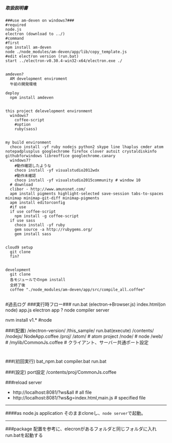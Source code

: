 ##### 取扱説明書
```coffee-script
###use am-deven on windows7###
#required
node.js
electron (download to ../)
#command
#first
npm install am-deven
node ./node_modules/am-deven/app/lib/copy_template.js
#edit electron version (run.bat)
start ../electron-v0.30.4-win32-x64/electron.exe ./


amdeven?
  AM development enviroment
  午前の開発環境

deploy
  npm install amdeven


this project delevelopment environment
  windows7
    coffee-script
    #option
    ruby(sass)


my build environment
  choco install -yf ruby nodejs python2 skype line lhaplus cmder atom notepadplusplus googlechrome firefox clover autoit crystaldiskinfo githubforwindows libreoffice googlechrome.canary
  windows7?
    #動作確認したような
    choco install -yf visualstudio2012wdx
    #動作未確認
    choco install -yf visualstudio2015community # window 10
  # download
  clibor - http://www.amunsnet.com/
  apm install pigments highlight-selected save-session tabs-to-spaces minimap minimap-git-diff minimap-pigments
  apm install editorconfig
  #if use
  if use coffee-script
    npm install -g coffee-script
  if use sass
    choco install -yf ruby
    gem source -a http://rubygems.org/
    gem install sass


cloud9 setup
  git clone
  fin?


development
  git clone
  各モジュールでのnpm install
  全終了後
  coffee "./node_modules/am-deven/app/src/compile_all.coffee"


```
#過去ログ
###実行時フロー###
  run.bat (electron->Browser.js)
  index.html(on node)
    app.js
      electron app
        ?
      node
        compiler
        server

  nvm install v1.* #node

###(配置)
  /electron-version/
  /this_sample/
    run.bat(execute)
    /contents/
      /nodejs/
        NodeApp.coffee
      /proj/
        /atom/ # atom project
        /node/ # node
        /web/ #
          /mylib/CommonJs.coffee # クライアント、サーバー共通ポート設定
#

###(初回実行)
  bat_npm.bat
  compiler.bat
  run.bat

###(設定)
port設定
  /contents/proj/CommonJs.coffee


###reload server
* http://localhost:8081/?ws&all # all file
* http://localhost:8081/?ws&g=index.html,main.js # specified file

---
####as node.js application
そのままcloneし、`node server`で起動。


---
###package
配置を参考に、elecronがあるフォルダと同じフォルダに入れrun.batを起動する
